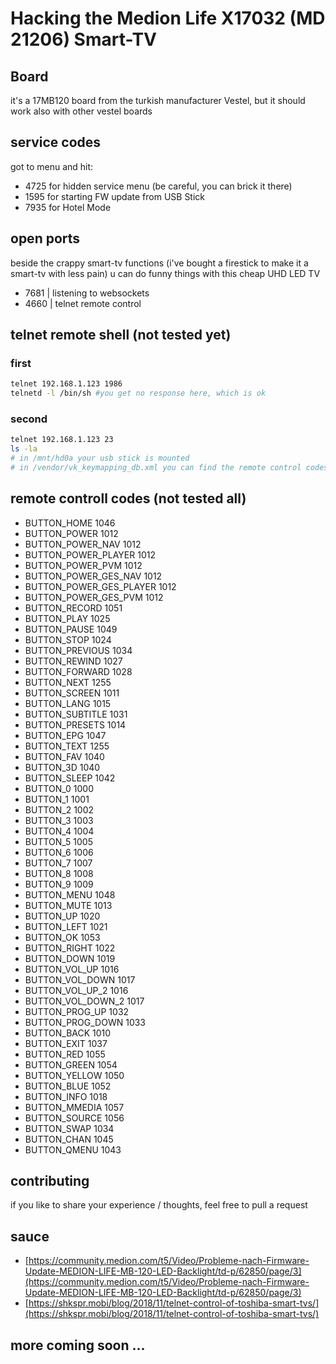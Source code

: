 # Hacking the Medion Life X17032 (MD 21206) Smart-TV

## Board
it's a 17MB120 board from the turkish manufacturer Vestel, but it should work also with other vestel boards

## service codes
got to menu and hit:
* 4725 for hidden service menu (be careful, you can brick it there)
* 1595 for starting FW update from USB Stick
* 7935 for Hotel Mode

## open ports
beside the crappy smart-tv functions (i've bought a firestick to make it a smart-tv with less pain) u can do funny things with this cheap UHD LED TV
* 7681 | listening to websockets
* 4660 | telnet remote control

## telnet remote shell (not tested yet)
### first
```bash
telnet 192.168.1.123 1986
telnetd -l /bin/sh #you get no response here, which is ok
```
### second
```bash
telnet 192.168.1.123 23
ls -la
# in /mnt/hd0a your usb stick is mounted
# in /vendor/vk_keymapping_db.xml you can find the remote control codes
```
## remote controll codes (not tested all)
* BUTTON_HOME 1046
* BUTTON_POWER    1012
* BUTTON_POWER_NAV    1012
* BUTTON_POWER_PLAYER 1012
* BUTTON_POWER_PVM    1012
* BUTTON_POWER_GES_NAV    1012
* BUTTON_POWER_GES_PLAYER 1012
* BUTTON_POWER_GES_PVM    1012
* BUTTON_RECORD   1051
* BUTTON_PLAY 1025
* BUTTON_PAUSE    1049
* BUTTON_STOP 1024
* BUTTON_PREVIOUS 1034
* BUTTON_REWIND   1027
* BUTTON_FORWARD  1028
* BUTTON_NEXT 1255
* BUTTON_SCREEN   1011
* BUTTON_LANG 1015
* BUTTON_SUBTITLE 1031
* BUTTON_PRESETS  1014
* BUTTON_EPG  1047
* BUTTON_TEXT 1255
* BUTTON_FAV  1040
* BUTTON_3D   1040
* BUTTON_SLEEP    1042
* BUTTON_0    1000
* BUTTON_1    1001
* BUTTON_2    1002
* BUTTON_3    1003
* BUTTON_4    1004
* BUTTON_5    1005
* BUTTON_6    1006
* BUTTON_7    1007
* BUTTON_8    1008
* BUTTON_9    1009
* BUTTON_MENU 1048
* BUTTON_MUTE 1013
* BUTTON_UP   1020
* BUTTON_LEFT 1021
* BUTTON_OK   1053
* BUTTON_RIGHT    1022
* BUTTON_DOWN 1019
* BUTTON_VOL_UP   1016
* BUTTON_VOL_DOWN 1017
* BUTTON_VOL_UP_2 1016
* BUTTON_VOL_DOWN_2   1017
* BUTTON_PROG_UP  1032
* BUTTON_PROG_DOWN    1033
* BUTTON_BACK 1010
* BUTTON_EXIT 1037
* BUTTON_RED  1055
* BUTTON_GREEN    1054
* BUTTON_YELLOW   1050
* BUTTON_BLUE 1052
* BUTTON_INFO 1018
* BUTTON_MMEDIA   1057
* BUTTON_SOURCE   1056
* BUTTON_SWAP 1034
* BUTTON_CHAN 1045
* BUTTON_QMENU    1043

## contributing
if you like to share your experience / thoughts, feel free to pull a request

## sauce
* [https://community.medion.com/t5/Video/Probleme-nach-Firmware-Update-MEDION-LIFE-MB-120-LED-Backlight/td-p/62850/page/3](https://community.medion.com/t5/Video/Probleme-nach-Firmware-Update-MEDION-LIFE-MB-120-LED-Backlight/td-p/62850/page/3)
* [https://shkspr.mobi/blog/2018/11/telnet-control-of-toshiba-smart-tvs/](https://shkspr.mobi/blog/2018/11/telnet-control-of-toshiba-smart-tvs/)

## more coming soon ...
